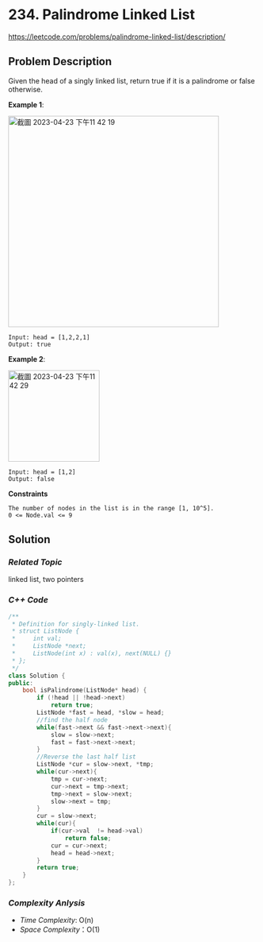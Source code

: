 # 234. Palindrome Linked List
https://leetcode.com/problems/palindrome-linked-list/description/

## Problem Description

Given the head of a singly linked list, return true if it is a palindrome or false otherwise.




**Example 1**:

<img width="425" alt="截圖 2023-04-23 下午11 42 19" src="https://user-images.githubusercontent.com/18256877/233849811-be8299b9-c538-4db0-a159-26c3dacc26ad.png">

```
Input: head = [1,2,2,1]
Output: true
```
**Example 2**:

<img width="184" alt="截圖 2023-04-23 下午11 42 29" src="https://user-images.githubusercontent.com/18256877/233849822-308a5288-86aa-43aa-8a10-eb801f8278df.png">

```
Input: head = [1,2]
Output: false
```

**Constraints**
```
The number of nodes in the list is in the range [1, 10^5].
0 <= Node.val <= 9
```

## Solution

### _Related Topic_
   linked list, two pointers

### _C++ Code_
```cpp
/**
 * Definition for singly-linked list.
 * struct ListNode {
 *     int val;
 *     ListNode *next;
 *     ListNode(int x) : val(x), next(NULL) {}
 * };
 */
class Solution {
public:
    bool isPalindrome(ListNode* head) {
        if (!head || !head->next) 
            return true;
        ListNode *fast = head, *slow = head;
        //find the half node
        while(fast->next && fast->next->next){
            slow = slow->next;
            fast = fast->next->next;
        }
        //Reverse the last half list
        ListNode *cur = slow->next, *tmp;
        while(cur->next){
            tmp = cur->next;
            cur->next = tmp->next;
            tmp->next = slow->next;
            slow->next = tmp;
        }
        cur = slow->next;
        while(cur){
            if(cur->val  != head->val)
                return false;
            cur = cur->next;
            head = head->next;
        }
        return true;
    }
};
```

### _Complexity Anlysis_
- _Time Complexity_: O(n)
- _Space Complexity_：O(1)

